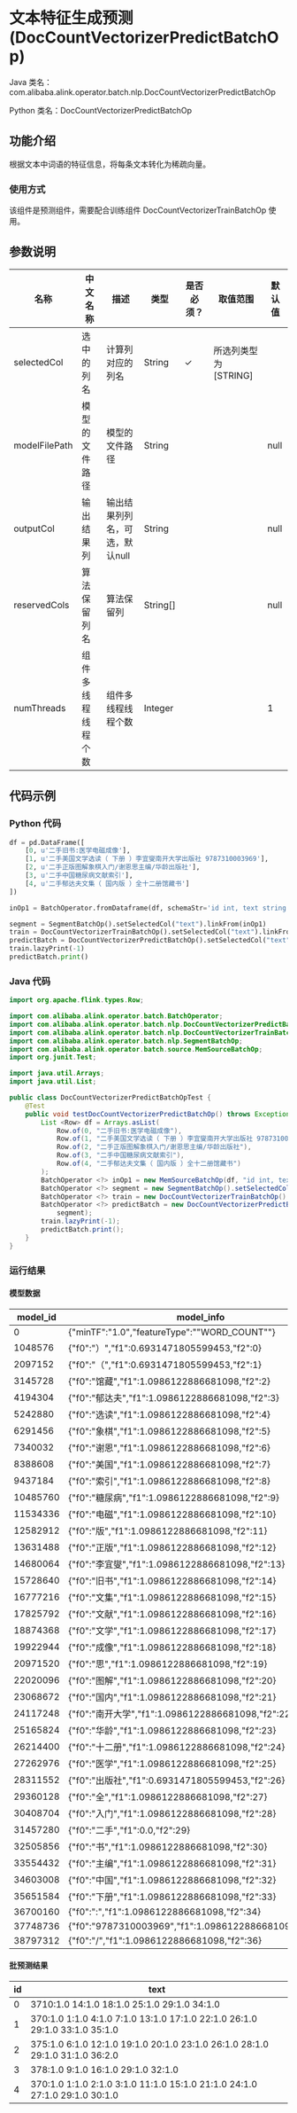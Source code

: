 # 文本特征生成预测 (DocCountVectorizerPredictBatchOp)
Java 类名：com.alibaba.alink.operator.batch.nlp.DocCountVectorizerPredictBatchOp

Python 类名：DocCountVectorizerPredictBatchOp


## 功能介绍

根据文本中词语的特征信息，将每条文本转化为稀疏向量。

### 使用方式

该组件是预测组件，需要配合训练组件 DocCountVectorizerTrainBatchOp 使用。

## 参数说明

| 名称 | 中文名称 | 描述 | 类型 | 是否必须？ | 取值范围 | 默认值 |
| --- | --- | --- | --- | --- | --- | --- |
| selectedCol | 选中的列名 | 计算列对应的列名 | String | ✓ | 所选列类型为 [STRING] |  |
| modelFilePath | 模型的文件路径 | 模型的文件路径 | String |  |  | null |
| outputCol | 输出结果列 | 输出结果列列名，可选，默认null | String |  |  | null |
| reservedCols | 算法保留列名 | 算法保留列 | String[] |  |  | null |
| numThreads | 组件多线程线程个数 | 组件多线程线程个数 | Integer |  |  | 1 |

## 代码示例

### Python 代码

```python
df = pd.DataFrame([
    [0, u'二手旧书:医学电磁成像'],
    [1, u'二手美国文学选读（ 下册 ）李宜燮南开大学出版社 9787310003969'],
    [2, u'二手正版图解象棋入门/谢恩思主编/华龄出版社'],
    [3, u'二手中国糖尿病文献索引'],
    [4, u'二手郁达夫文集（ 国内版 ）全十二册馆藏书']
])

inOp1 = BatchOperator.fromDataframe(df, schemaStr='id int, text string')

segment = SegmentBatchOp().setSelectedCol("text").linkFrom(inOp1)
train = DocCountVectorizerTrainBatchOp().setSelectedCol("text").linkFrom(segment)
predictBatch = DocCountVectorizerPredictBatchOp().setSelectedCol("text").linkFrom(train, segment)
train.lazyPrint(-1)
predictBatch.print()
```

### Java 代码

```java
import org.apache.flink.types.Row;

import com.alibaba.alink.operator.batch.BatchOperator;
import com.alibaba.alink.operator.batch.nlp.DocCountVectorizerPredictBatchOp;
import com.alibaba.alink.operator.batch.nlp.DocCountVectorizerTrainBatchOp;
import com.alibaba.alink.operator.batch.nlp.SegmentBatchOp;
import com.alibaba.alink.operator.batch.source.MemSourceBatchOp;
import org.junit.Test;

import java.util.Arrays;
import java.util.List;

public class DocCountVectorizerPredictBatchOpTest {
	@Test
	public void testDocCountVectorizerPredictBatchOp() throws Exception {
		List <Row> df = Arrays.asList(
			Row.of(0, "二手旧书:医学电磁成像"),
			Row.of(1, "二手美国文学选读（ 下册 ）李宜燮南开大学出版社 9787310003969"),
			Row.of(2, "二手正版图解象棋入门/谢恩思主编/华龄出版社"),
			Row.of(3, "二手中国糖尿病文献索引"),
			Row.of(4, "二手郁达夫文集（ 国内版 ）全十二册馆藏书")
		);
		BatchOperator <?> inOp1 = new MemSourceBatchOp(df, "id int, text string");
		BatchOperator <?> segment = new SegmentBatchOp().setSelectedCol("text").linkFrom(inOp1);
		BatchOperator <?> train = new DocCountVectorizerTrainBatchOp().setSelectedCol("text").linkFrom(segment);
		BatchOperator <?> predictBatch = new DocCountVectorizerPredictBatchOp().setSelectedCol("text").linkFrom(train,
			segment);
		train.lazyPrint(-1);
		predictBatch.print();
	}
}
```

### 运行结果

#### 模型数据

| model_id | model_info                                             |
|----------|--------------------------------------------------------|
| 0        | {"minTF":"1.0","featureType":"\"WORD_COUNT\""}         |
| 1048576  | {"f0":"）","f1":0.6931471805599453,"f2":0}              |
| 2097152  | {"f0":"（","f1":0.6931471805599453,"f2":1}              |
| 3145728  | {"f0":"馆藏","f1":1.0986122886681098,"f2":2}             |
| 4194304  | {"f0":"郁达夫","f1":1.0986122886681098,"f2":3}            |
| 5242880  | {"f0":"选读","f1":1.0986122886681098,"f2":4}             |
| 6291456  | {"f0":"象棋","f1":1.0986122886681098,"f2":5}             |
| 7340032  | {"f0":"谢恩","f1":1.0986122886681098,"f2":6}             |
| 8388608  | {"f0":"美国","f1":1.0986122886681098,"f2":7}             |
| 9437184  | {"f0":"索引","f1":1.0986122886681098,"f2":8}             |
| 10485760 | {"f0":"糖尿病","f1":1.0986122886681098,"f2":9}            |
| 11534336 | {"f0":"电磁","f1":1.0986122886681098,"f2":10}            |
| 12582912 | {"f0":"版","f1":1.0986122886681098,"f2":11}             |
| 13631488 | {"f0":"正版","f1":1.0986122886681098,"f2":12}            |
| 14680064 | {"f0":"李宜燮","f1":1.0986122886681098,"f2":13}           |
| 15728640 | {"f0":"旧书","f1":1.0986122886681098,"f2":14}            |
| 16777216 | {"f0":"文集","f1":1.0986122886681098,"f2":15}            |
| 17825792 | {"f0":"文献","f1":1.0986122886681098,"f2":16}            |
| 18874368 | {"f0":"文学","f1":1.0986122886681098,"f2":17}            |
| 19922944 | {"f0":"成像","f1":1.0986122886681098,"f2":18}            |
| 20971520 | {"f0":"思","f1":1.0986122886681098,"f2":19}             |
| 22020096 | {"f0":"图解","f1":1.0986122886681098,"f2":20}            |
| 23068672 | {"f0":"国内","f1":1.0986122886681098,"f2":21}            |
| 24117248 | {"f0":"南开大学","f1":1.0986122886681098,"f2":22}          |
| 25165824 | {"f0":"华龄","f1":1.0986122886681098,"f2":23}            |
| 26214400 | {"f0":"十二册","f1":1.0986122886681098,"f2":24}           |
| 27262976 | {"f0":"医学","f1":1.0986122886681098,"f2":25}            |
| 28311552 | {"f0":"出版社","f1":0.6931471805599453,"f2":26}           |
| 29360128 | {"f0":"全","f1":1.0986122886681098,"f2":27}             |
| 30408704 | {"f0":"入门","f1":1.0986122886681098,"f2":28}            |
| 31457280 | {"f0":"二手","f1":0.0,"f2":29}                           |
| 32505856 | {"f0":"书","f1":1.0986122886681098,"f2":30}             |
| 33554432 | {"f0":"主编","f1":1.0986122886681098,"f2":31}            |
| 34603008 | {"f0":"中国","f1":1.0986122886681098,"f2":32}            |
| 35651584 | {"f0":"下册","f1":1.0986122886681098,"f2":33}            |
| 36700160 | {"f0":":","f1":1.0986122886681098,"f2":34}             |
| 37748736 | {"f0":"9787310003969","f1":1.0986122886681098,"f2":35} |
| 38797312 | {"f0":"/","f1":1.0986122886681098,"f2":36}             |

#### 批预测结果

| id  | text                                                                           |
|-----|--------------------------------------------------------------------------------|
| 0   | $37$10:1.0 14:1.0 18:1.0 25:1.0 29:1.0 34:1.0                                  |
| 1   | $37$0:1.0 1:1.0 4:1.0 7:1.0 13:1.0 17:1.0 22:1.0 26:1.0 29:1.0 33:1.0 35:1.0   |
| 2   | $37$5:1.0 6:1.0 12:1.0 19:1.0 20:1.0 23:1.0 26:1.0 28:1.0 29:1.0 31:1.0 36:2.0 |
| 3   | $37$8:1.0 9:1.0 16:1.0 29:1.0 32:1.0                                           |
| 4   | $37$0:1.0 1:1.0 2:1.0 3:1.0 11:1.0 15:1.0 21:1.0 24:1.0 27:1.0 29:1.0 30:1.0   |
